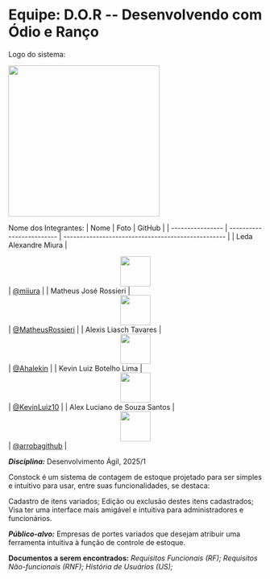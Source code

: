 # Equipe: D.O.R -- Desenvolvendo com Ódio e Ranço

Logo do sistema:
 <div align="left"><img src="https://i.postimg.cc/zvnjk3zv/Whats-App-Image-2025-05-27-at-8-44-27-PM.jpg" width="300"/></div> 


Nome dos Integrantes:
| Nome             | Foto                      | GitHub                                             |
| ---------------- | ------------------------- | -------------------------------------------------- |
| Leda Alexandre Miura  |  <div align="center"><img src="https://media.licdn.com/dms/image/v2/D4D03AQHP8RrWR2UvPg/profile-displayphoto-shrink_100_100/profile-displayphoto-shrink_100_100/0/1693867401851?e=1753920000&v=beta&t=U3VXCWnBEpYatiCiUPOUYH9Go2J-k0dHH5PyB-Z0F5o" width="60"/></div>                   | [@miiura](https://github.com/miiura)       |
| Matheus José Rossieri |  <div align="center"><img src="https://media.licdn.com/dms/image/v2/D4D03AQGl8Cpb1EC21w/profile-displayphoto-shrink_200_200/profile-displayphoto-shrink_200_200/0/1696288697873?e=1753920000&v=beta&t=6CzfB0cT5f-ALfEez1rM6QzoxCvr9h-K1FbrvdCGm_I" width="60"/></div>  | [@MatheusRossieri](https://github.com/MatheusRossieri)             |
| Alexis Liasch Tavares | <div align="center"><img src="https://avatars.githubusercontent.com/u/118134379?v=4" width="60"/></div> | [@Ahalekin](https://github.com/Ahalekin)           |
| Kevin Luiz Botelho Lima | <div align="center"><img src="https://media.licdn.com/dms/image/v2/D4E03AQFIHvf6BPk1ww/profile-displayphoto-shrink_200_200/profile-displayphoto-shrink_200_200/0/1711394967164?e=1753920000&v=beta&t=esBMojzkzwLZwU7XHrSQv98hSzzw7qA3RsA1IS36gvg" width="60"/></div> | [@KevinLuiz10](https://github.com/KevinLuiz10)           |
| Alex Luciano de Souza Santos | <div align="center"><img src="https://media.licdn.com/dms/image/v2/D5603AQGEOaazDZRJvg/profile-displayphoto-shrink_200_200/profile-displayphoto-shrink_200_200/0/1709057723760?e=1754524800&v=beta&t=qKq9UiJZftSAao8ujqNzTH6QqaJgYbJfH4hVa6NksGI" width="60"/></div> | [@arrobagithub](linkgithub)           |


***Disciplina:*** Desenvolvimento Ágil, 2025/1

Constock é um sistema de contagem de estoque projetado para ser simples e intuitivo para usar, entre suas funcionalidades, se destaca:

Cadastro de itens variados;
Edição ou exclusão destes itens cadastrados;
Visa ter uma interface mais amigável e intuitiva para administradores e funcionários.

***Público-alvo:*** Empresas de portes variados que desejam atribuir uma ferramenta intuitiva à função de controle de estoque.

**Documentos a serem encontrados:**
*Requisitos Funcionais (RF);*
*Requisitos Não-funcionais (RNF);*
*História de Usuários (US);*
